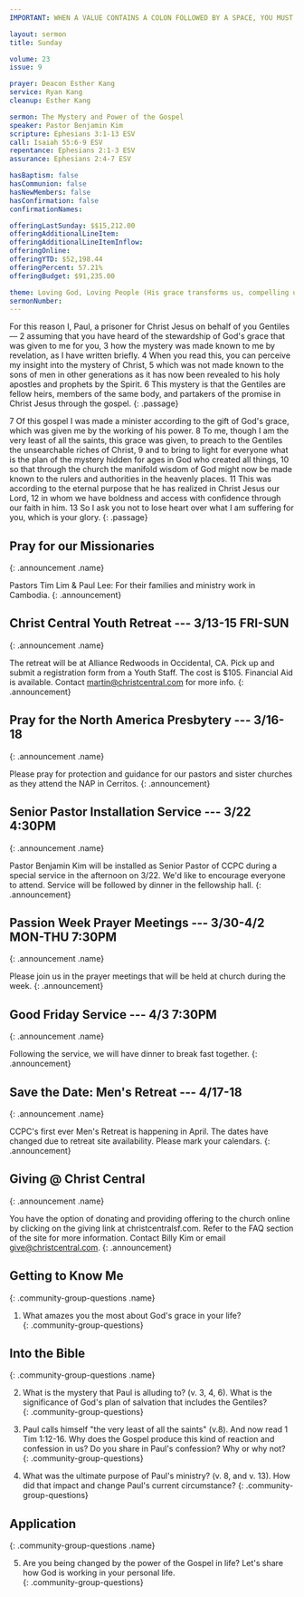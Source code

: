 ```yaml
---
IMPORTANT: WHEN A VALUE CONTAINS A COLON FOLLOWED BY A SPACE, YOU MUST USE &#58;

layout: sermon
title: Sunday

volume: 23
issue: 9

prayer: Deacon Esther Kang
service: Ryan Kang
cleanup: Esther Kang

sermon: The Mystery and Power of the Gospel
speaker: Pastor Benjamin Kim
scripture: Ephesians 3:1-13 ESV
call: Isaiah 55:6-9 ESV
repentance: Ephesians 2:1-3 ESV
assurance: Ephesians 2:4-7 ESV

hasBaptism: false
hasCommunion: false
hasNewMembers: false
hasConfirmation: false
confirmationNames: 

offeringLastSunday: $$15,212.00
offeringAdditionalLineItem: 
offeringAdditionalLineItemInflow: 
offeringOnline: 
offeringYTD: $52,198.44
offeringPercent: 57.21%
offeringBudget: $91,235.00

theme: Loving God, Loving People (His grace transforms us, compelling us to love others)
sermonNumber: 
---
```

For this reason I, Paul, a prisoner for Christ Jesus on behalf of you Gentiles— 2 assuming that you have heard of the stewardship of God's grace that was given to me for you, 3 how the mystery was made known to me by revelation, as I have written briefly. 4 When you read this, you can perceive my insight into the mystery of Christ, 5 which was not made known to the sons of men in other generations as it has now been revealed to his holy apostles and prophets by the Spirit. 6 This mystery is that the Gentiles are fellow heirs, members of the same body, and partakers of the promise in Christ Jesus through the gospel.
{: .passage}

7 Of this gospel I was made a minister according to the gift of God's grace, which was given me by the working of his power. 8 To me, though I am the very least of all the saints, this grace was given, to preach to the Gentiles the unsearchable riches of Christ, 9 and to bring to light for everyone what is the plan of the mystery hidden for ages in God who created all things, 10 so that through the church the manifold wisdom of God might now be made known to the rulers and authorities in the heavenly places. 11 This was according to the eternal purpose that he has realized in Christ Jesus our Lord, 12 in whom we have boldness and access with confidence through our faith in him. 13 So I ask you not to lose heart over what I am suffering for you, which is your glory.
{: .passage}




## Pray for our Missionaries
{: .announcement .name}

Pastors Tim Lim & Paul Lee: For their families and ministry work in Cambodia.
{: .announcement}

## Christ Central Youth Retreat --- 3/13-15 FRI-SUN
{: .announcement .name}

The retreat will be at Alliance Redwoods in Occidental, CA. Pick up and submit a registration form from a Youth Staff. The cost is $105. Financial Aid is available. Contact martin@christcentral.com for more info.
{: .announcement}

## Pray for the North America Presbytery --- 3/16-18
{: .announcement .name}

Please pray for protection and guidance for our pastors and sister churches as they attend the NAP in Cerritos.
{: .announcement}

## Senior Pastor Installation Service --- 3/22 4:30PM
{: .announcement .name}

Pastor Benjamin Kim will be installed as Senior Pastor of CCPC during a special service in the afternoon on 3/22. We'd like to encourage everyone to attend. Service will be followed by dinner in the fellowship hall.
{: .announcement}

## Passion Week Prayer Meetings --- 3/30-4/2 MON-THU 7:30PM
{: .announcement .name}

Please join us in the prayer meetings that will be held at church during the week.
{: .announcement}

## Good Friday Service --- 4/3 7:30PM
{: .announcement .name}

Following the service, we will have dinner to break fast together.
{: .announcement}

## Save the Date&#58; Men's Retreat --- 4/17-18
{: .announcement .name}

CCPC's first ever Men's Retreat is happening in April. The dates have changed due to retreat site availability. Please mark your calendars.
{: .announcement}

## Giving @ Christ Central
{: .announcement .name}

You have the option of donating and providing offering to the church online by clicking on the giving link at christcentralsf.com. Refer to the FAQ section of the site for more information. Contact Billy Kim or email give@christcentral.com. 
{: .announcement}

## Getting to Know Me
{: .community-group-questions .name}

1) What amazes you the most about God's grace in your life?   
{: .community-group-questions}

## Into the Bible
{: .community-group-questions .name}

2) What is the mystery that Paul is alluding to? (v. 3, 4, 6). What is the significance of God's plan of salvation that includes the Gentiles?  
{: .community-group-questions}

3) Paul calls himself "the very least of all the saints" (v.8). And now read 1 Tim 1:12-16. Why does the Gospel produce this kind of reaction and confession in us? Do you share in Paul's confession? Why or why not?   
{: .community-group-questions}

4) What was the ultimate purpose of Paul's ministry? (v. 8, and v. 13). How did that impact and change Paul's current circumstance? 
{: .community-group-questions}

## Application
{: .community-group-questions .name}

5) Are you being changed by the power of the Gospel in life? Let's share how God is working in your personal life.  
{: .community-group-questions}

